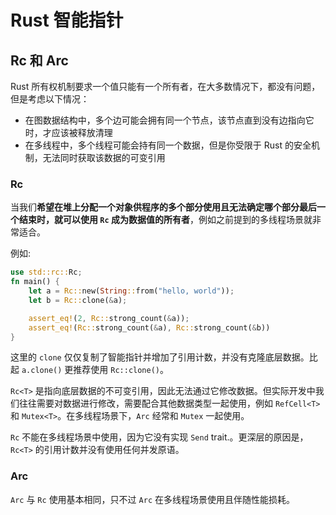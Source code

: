 # Rust 智能指针

## Rc 和 Arc

Rust 所有权机制要求一个值只能有一个所有者，在大多数情况下，都没有问题，但是考虑以下情况：

- 在图数据结构中，多个边可能会拥有同一个节点，该节点直到没有边指向它时，才应该被释放清理
- 在多线程中，多个线程可能会持有同一个数据，但是你受限于 Rust 的安全机制，无法同时获取该数据的可变引用

### Rc<T>

当我们**希望在堆上分配一个对象供程序的多个部分使用且无法确定哪个部分最后一个结束时，就可以使用 `Rc` 成为数据值的所有者**，例如之前提到的多线程场景就非常适合。

例如:

```rust
use std::rc::Rc;
fn main() {
    let a = Rc::new(String::from("hello, world"));
    let b = Rc::clone(&a);

    assert_eq!(2, Rc::strong_count(&a));
    assert_eq!(Rc::strong_count(&a), Rc::strong_count(&b))
}
```

这里的 `clone` 仅仅复制了智能指针并增加了引用计数，并没有克隆底层数据。比起 `a.clone()` 更推荐使用 `Rc::clone()`。

`Rc<T>` 是指向底层数据的不可变引用，因此无法通过它修改数据。但实际开发中我们往往需要对数据进行修改，需要配合其他数据类型一起使用，例如 `RefCell<T>` 和 `Mutex<T>`。在多线程场景下，`Arc` 经常和 `Mutex` 一起使用。

`Rc` 不能在多线程场景中使用，因为它没有实现 `Send` trait.。更深层的原因是，`Rc<T>` 的引用计数并没有使用任何并发原语。

### Arc

`Arc` 与 `Rc` 使用基本相同，只不过 `Arc` 在多线程场景使用且伴随性能损耗。


